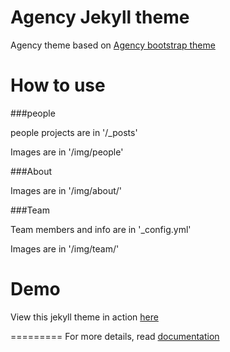 Agency Jekyll theme
====================

Agency theme based on [Agency bootstrap theme ](https://startbootstrap.com/template-overviews/agency/)

# How to use

###people 

people projects are in '/_posts'

Images are in '/img/people'

###About

Images are in '/img/about/'

###Team

Team members and info are in '_config.yml'

Images are in '/img/team/'


# Demo

View this jekyll theme in action [here](https://y7kim.github.io/agency-jekyll-theme)

=========
For more details, read [documentation](http://jekyllrb.com/)
